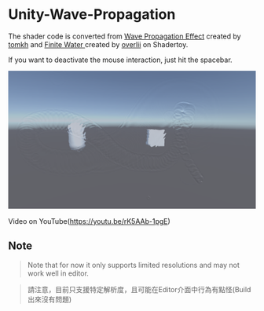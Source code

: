 # Unity-Wave-Propagation

The shader code is converted from [Wave Propagation Effect](https://www.shadertoy.com/view/Xsd3DB) created by [tomkh](https://www.shadertoy.com/user/tomkh) and [Finite Water
](https://www.shadertoy.com/view/4sd3WB) created by [overlii](https://www.shadertoy.com/user/overlii) on Shadertoy.

If you want to deactivate the mouse interaction, just hit the spacebar.

![Screenshot](Screenshot.png)

Video on YouTube(https://youtu.be/rK5AAb-1pgE)

## Note

> Note that for now it only supports limited resolutions and may not work well in editor.

> 請注意，目前只支援特定解析度，且可能在Editor介面中行為有點怪(Build出來沒有問題)